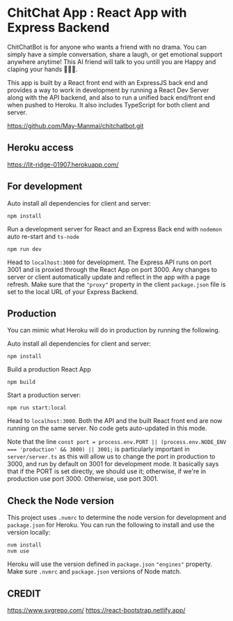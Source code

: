 # ChitChat App : React App with Express Backend

ChitChatBot is for anyone who wants a friend with no drama. You can simply have a simple conversation,
share a laugh, or get emotional support anywhere anytime! This AI friend will talk to you untill you
are Happy and claping your hands 👏👏👏.

This app is built by a React front end with an ExpressJS back end and provides a way to work in development by running a React Dev Server along with the API backend, and also to run a unified back end/front end when pushed to Heroku. It also includes TypeScript for both client and server.

https://github.com/May-Manmai/chitchatbot.git

## Heroku access

https://lit-ridge-01907.herokuapp.com/

## For development

Auto install all dependencies for client and server:

```
npm install
```

Run a development server for React and an Express Back end with `nodemon` auto re-start and `ts-node`

```
npm run dev
```

Head to `localhost:3000` for development. The Express API runs on port 3001 and is proxied through the React App on port 3000. Any changes to server or client automatically update and reflect in the app with a page refresh. Make sure that the `"proxy"` property in the client `package.json` file is set to the local URL of your Express Backend.

## Production

You can mimic what Heroku will do in production by running the following.

Auto install all dependencies for client and server:

```
npm install
```

Build a production React App

```
npm build
```

Start a production server:

```
npm run start:local
```

Head to `localhost:3000`. Both the API and the built React front end are now running on the same server. No code gets auto-updated in this mode.

Note that the line `const port = process.env.PORT || (process.env.NODE_ENV === 'production' && 3000) || 3001;` is particularly important in `server/server.ts` as this will allow us to change the port in production to 3000, and run by default on 3001 for development mode. It basically says that if the PORT is set directly, we should use it; otherwise, if we're in production use port 3000. Otherwise, use port 3001.

## Check the Node version

This project uses `.nvmrc` to determine the node version for development and `package.json` for Heroku. You can run the following to install and use the version locally:

```
nvm install
nvm use
```

Heroku will use the version defined in `package.json` `"engines"` property. Make sure `.nvmrc` and `package.json` versions of Node match.

## CREDIT

https://www.svgrepo.com/
https://react-bootstrap.netlify.app/

